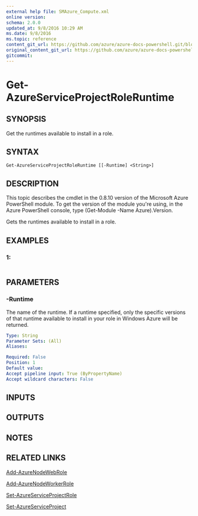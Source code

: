 ```yaml
---
external help file: SMAzure_Compute.xml
online version: 
schema: 2.0.0
updated_at: 9/8/2016 10:29 AM
ms.date: 9/8/2016
ms.topic: reference
content_git_url: https://github.com/azure/azure-docs-powershell.git/blob/master/azureps-cmdlets-docs/Service%20Management/Compute%20Cmdlets/v0.9.8/Get-AzureServiceProjectRoleRuntime.md
original_content_git_url: https://github.com/azure/azure-docs-powershell.git/blob/master/azureps-cmdlets-docs/Service%20Management/Compute%20Cmdlets/v0.9.8/Get-AzureServiceProjectRoleRuntime.md
gitcommit: 
---
```


# Get-AzureServiceProjectRoleRuntime
## SYNOPSIS
Get the runtimes available to install in a role.

## SYNTAX

```
Get-AzureServiceProjectRoleRuntime [[-Runtime] <String>]
```

## DESCRIPTION
This topic describes the cmdlet in the 0.8.10 version of the Microsoft Azure PowerShell module.
To get the version of the module you're using, in the Azure PowerShell console, type (Get-Module -Name Azure).Version.

Gets the runtimes available to install in a role.

## EXAMPLES

### 1:
```

```

## PARAMETERS

### -Runtime
The name of the runtime.
If a runtime specified, only the specific versions of that runtime available to install in your role in Windows Azure will be returned.

```yaml
Type: String
Parameter Sets: (All)
Aliases: 

Required: False
Position: 1
Default value: 
Accept pipeline input: True (ByPropertyName)
Accept wildcard characters: False
```

## INPUTS

## OUTPUTS

## NOTES

## RELATED LINKS

[Add-AzureNodeWebRole](72be1e83-84e2-49fc-aa52-b3d3dd0490a3)

[Add-AzureNodeWorkerRole](97649579-ead5-45c6-8bb3-e718c007e771)

[Set-AzureServiceProjectRole](80fb7e11-389d-4341-9568-e1a1bc1789df)

[Set-AzureServiceProject](c3baa783-e57a-46bd-abe4-6d06130eaaf0)

